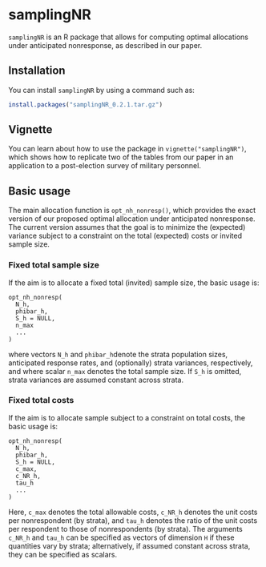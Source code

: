 
<!-- README.md is generated from README.Rmd. Please edit that file -->

# samplingNR

`samplingNR` is an R package that allows for computing optimal
allocations under anticipated nonresponse, as described in our paper.

## Installation

You can install `samplingNR` by using a command such as:

``` r
install.packages("samplingNR_0.2.1.tar.gz")
```

## Vignette

You can learn about how to use the package in `vignette("samplingNR")`,
which shows how to replicate two of the tables from our paper in an
application to a post-election survey of military personnel.

## Basic usage

The main allocation function is `opt_nh_nonresp()`, which provides the
exact version of our proposed optimal allocation under anticipated
nonresponse. The current version assumes that the goal is to minimize
the (expected) variance subject to a constraint on the total (expected)
costs or invited sample size.

### Fixed total sample size

If the aim is to allocate a fixed total (invited) sample size, the basic
usage is:

    opt_nh_nonresp(
      N_h,
      phibar_h,
      S_h = NULL,
      n_max
      ...
    )

where vectors `N_h` and `phibar_h`denote the strata population sizes,
anticipated response rates, and (optionally) strata variances,
respectively, and where scalar `n_max` denotes the total sample size. If
`S_h` is omitted, strata variances are assumed constant across strata.

### Fixed total costs

If the aim is to allocate sample subject to a constraint on total costs,
the basic usage is:

    opt_nh_nonresp(
      N_h,
      phibar_h,
      S_h = NULL,
      c_max,
      c_NR_h,
      tau_h
      ...
    )

Here, `c_max` denotes the total allowable costs, `c_NR_h` denotes the
unit costs per nonrespondent (by strata), and `tau_h` denotes the ratio
of the unit costs per respondent to those of nonrespondents (by strata).
The arguments `c_NR_h` and `tau_h` can be specified as vectors of
dimension `H` if these quantities vary by strata; alternatively, if
assumed constant across strata, they can be specified as scalars.
